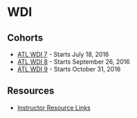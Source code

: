 # WDI

## Cohorts

* [ATL WDI 7](https://github.com/ATL-WDI-Curriculum/wdi-7.git) - Starts July 18, 2016
* [ATL WDI 8](https://github.com/ATL-WDI-Curriculum/wdi-8.git) - Starts September 26, 2016
* [ATL WDI 9](https://github.com/ATL-WDI-Curriculum/wdi-9.git) - Starts October 31, 2016

## Resources

* [Instructor Resource Links](instructor-resources.md)
